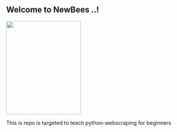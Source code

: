 ## Welcome to NewBees ..!

<img src="https://i.pinimg.com/474x/92/a6/2f/92a62f0221f58fe503a15fcb13f5c107--tom-jerry-movies-.jpg" height="250" width="200">

This is repo is targeted to teach python-webscraping for beginners

[//]: # (## Installation)

[//]: # ()
[//]: # (Use the package manager [pip]&#40;https://pip.pypa.io/en/stable/&#41; to install foobar.)

[//]: # ()
[//]: # (```bash)

[//]: # (pip install foobar)

[//]: # (```)

[//]: # ()
[//]: # (## Usage)

[//]: # ()
[//]: # (```python)

[//]: # (import foobar)

[//]: # ()
[//]: # (# returns 'words')

[//]: # (foobar.pluralize&#40;'word'&#41;)

[//]: # ()
[//]: # (# returns 'geese')

[//]: # (foobar.pluralize&#40;'goose'&#41;)

[//]: # ()
[//]: # (# returns 'phenomenon')

[//]: # (foobar.singularize&#40;'phenomena'&#41;)

[//]: # (```)

[//]: # ()
[//]: # (## Contributing)

[//]: # ()
[//]: # (Pull requests are welcome. For major changes, please open an issue first)

[//]: # (to discuss what you would like to change.)

[//]: # ()
[//]: # (Please make sure to update tests as appropriate.)

[//]: # ()
[//]: # (## License)

[//]: # ()
[//]: # ([MIT]&#40;https://choosealicense.com/licenses/mit/&#41;)